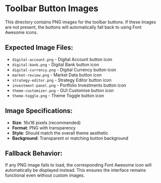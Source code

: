 # Toolbar Button Images

This directory contains PNG images for the toolbar buttons. If these images are not present, the buttons will automatically fall back to using Font Awesome icons.

## Expected Image Files:

- `digital-account.png` - Digital Account button icon
- `digital-bank.png` - Digital Bank button icon  
- `digital-currency.png` - Digital Currency button icon
- `market-review.png` - Market Data button icon
- `strategy-editor.png` - Strategy Editor button icon
- `investment-panel.png` - Portfolio Investments button icon
- `theme-customizer.png` - GUI Customise button icon
- `theme-toggle.png` - Theme Toggle button icon

## Image Specifications:

- **Size**: 16x16 pixels (recommended)
- **Format**: PNG with transparency
- **Style**: Should match the overall theme aesthetic
- **Background**: Transparent or matching button background

## Fallback Behavior:

If any PNG image fails to load, the corresponding Font Awesome icon will automatically be displayed instead. This ensures the interface remains functional even without custom images.
